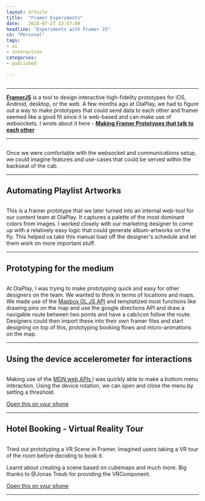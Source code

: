 ```yaml
---
layout: article
title:  "Framer Experiments"
date:   2018-07-27 13:57:09
headline: "Experiments with Framer JS"
co: "Personal"
tags:
- ui
- interaction
categories:
- published

---
```


<figure>
<img class="lazy" data-original="{{edchao.github.io}}/assets/img_framer_cover.jpg" />
</figure>

<!--more-->
---


[**FramerJS**](http://framerjs.com) is a tool to design interactive high-fidelity prototypes for iOS, Android, desktop, or the web. A few months ago at OlaPlay, we had to figure out a way to make prototypes that could send data to each other and framer seemed like a good fit since it is web-based and can make use of websockets. I wrote about it here - [**Making Framer Prototypes that talk to each other**](https://blog.framer.com/making-framer-prototypes-talk-to-each-other-web-sockets-framer-85eedd2243aa)

---
<figure>
<img class="lazy" data-original="{{edchao.github.io}}/assets/img_framer_tv.gif" />
</figure>

Once we were comfortable with the websocket and communications setup, we could imagine features and use-cases that could be served within the backseat of the cab.


---

## Automating Playlist Artworks

<figure>
<img class="lazy" data-original="{{edchao.github.io}}/assets/img_framer_artwork.gif" />
</figure>

This is a framer prototype that we later turned into an internal web-tool for our content team at OlaPlay. It captures a palette of the most dominant colors from images. I worked closely with our marketing designer to come up with a relatively easy logic that could generate album-artworks on the fly. This helped us take this manual load off the designer's schedule and let them work on more important stuff.


---

## Prototyping for the medium

<figure>
<img class="lazy" data-original="{{edchao.github.io}}/assets/img_framer_mapbox.gif" />
</figure>

At OlaPlay, I was trying to make prototyping quick and easy for other designers on the team. We wanted to think in terms of locations and maps. We made use of the [Mapbox GL JS API](https://www.mapbox.com/mapbox-gl-js/api/) and templatized most functions like drawing pins on the map and use the google directions API and draw a navigable route between two points and have a cab/icon follow the route. Designers could then import these into their own framer files and start designing on top of this, prototyping booking flows and micro-animations on the map. 

---

## Using the device accelerometer for interactions

<figure>
<img class="lazy" data-original="{{edchao.github.io}}/assets/img_framer_utilsmenu.gif" />
</figure>

Making use of the [ MDN web APIs ](https://developer.mozilla.org/en-US/docs/Web/API/Detecting_device_orientation) I was quickly able to make a bottom menu interaction. Using the device rotation, we can open and close the menu by setting a threshold.

[Open this on your phone](https://framer.cloud/IScoC/)

---

## Hotel Booking - Virtual Reality Tour


<figure>
<img class="lazy" data-original="{{edchao.github.io}}/assets/img_framer_VR.gif" />
</figure>

Tried out prototyping a VR Scene in Framer. Imagined users taking a VR tour of the room before deciding to book it. 

Learnt about creating a scene based on cubemaps and much more. Big thanks to @Jonas Treub for providing the VRComponent.

[Open this on your phone](http://share.framerjs.com/e23g2cdl1jxc/) 


---
